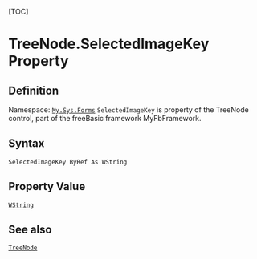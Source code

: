 [TOC]
# TreeNode.SelectedImageKey Property

## Definition
Namespace: [`My.Sys.Forms`](My.Sys.Forms.md)
`SelectedImageKey` is property of the TreeNode control, part of the freeBasic framework MyFbFramework.
## Syntax
```freeBasic
SelectedImageKey ByRef As WString
```
## Property Value
[`WString`]("https://www.freebasic.net/wiki/KeyPgWString")
## See also
[`TreeNode`](TreeNode.md)
